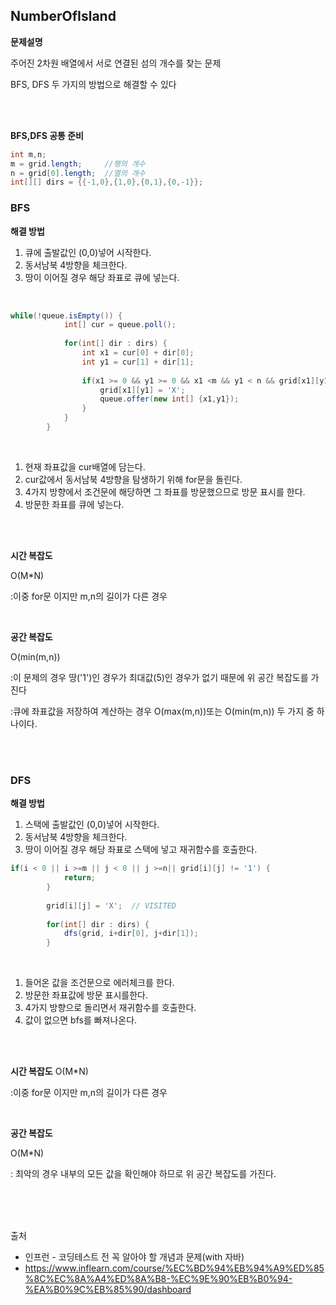 ## NumberOfIsland

__문제설명__

주어진 2차원 배열에서 서로 연결된 섬의 개수를 찾는 문제

BFS, DFS 두 가지의 방법으로 해결할 수 있다

<br>
<br>

__BFS,DFS 공통 준비__

```java
int m,n;
m = grid.length;     //행의 개수
n = grid[0].length;  //열의 개수
int[][] dirs = {{-1,0},{1,0},{0,1},{0,-1}};
```


### BFS

__해결 방법__

1. 큐에 출발값인 (0,0)넣어 시작한다. 
2. 동서남북 4방향을 체크한다.
3. 땅이 이어질 경우 해당 좌표로 큐에 넣는다.

<br>

```java
while(!queue.isEmpty()) {
			int[] cur = queue.poll();
			
			for(int[] dir : dirs) {
				int x1 = cur[0] + dir[0];
				int y1 = cur[1] + dir[1];
			
				if(x1 >= 0 && y1 >= 0 && x1 <m && y1 < n && grid[x1][y1] == '1') {
					grid[x1][y1] = 'X';
					queue.offer(new int[] {x1,y1});
				}
			}
		}
```
<br>

1. 현재 좌표값을 cur배열에 담는다.
2. cur값에서 동서남북 4방향을 탐생하기 위해 for문을 돌린다.
3. 4가지 방향에서 조건문에 해당하면 그 좌표를 방문했으므로 방문 표시를 한다.
4. 방문한 좌표를 큐에 넣는다. 

<br>
<br>

__시간 복잡도__

O(M*N) 

:이중 for문 이지만 m,n의 길이가 다른 경우

<br>

__공간 복잡도__

O(min(m,n))

:이 문제의 경우 땅('1')인 경우가 최대값(5)인 경우가 없기 때문에 위 공간 복잡도를 가진다

:큐에 좌표값을 저장하여 계산하는 경우 O(max(m,n))또는 O(min(m,n)) 두 가지 중 하나이다.


<br>
<br>

### DFS

__해결 방법__

1. 스택에 출발값인 (0,0)넣어 시작한다. 
2. 동서남북 4방향을 체크한다.
3. 땅이 이어질 경우 해당 좌표로 스택에 넣고 재귀함수를 호출한다. 

```java
if(i < 0 || i >=m || j < 0 || j >=n|| grid[i][j] != '1') {
			return;
		}
		
		grid[i][j] = 'X';  // VISITED
		
		for(int[] dir : dirs) {
			dfs(grid, i+dir[0], j+dir[1]);
		}
```
<br>

1. 들어온 값을 조건문으로 에러체크를 한다.
2. 방문한 좌표값에 방문 표시를한다.
3. 4가지 방향으로 돌리면서 재귀함수를 호출한다.
4. 값이 없으면 bfs를 빠져나온다.
<br>
<br>

__시간 복잡도__
O(M*N) 

:이중 for문 이지만 m,n의 길이가 다른 경우

<br>

__공간 복잡도__

O(M*N)

: 최악의 경우 내부의 모든 값을 확인해야 하므로 위 공간 복잡도를 가진다.

<br>
<br>
<br>


출처

* 인프런 - 코딩테스트 전 꼭 알아야 할 개념과 문제(with 자바)
* https://www.inflearn.com/course/%EC%BD%94%EB%94%A9%ED%85%8C%EC%8A%A4%ED%8A%B8-%EC%9E%90%EB%B0%94-%EA%B0%9C%EB%85%90/dashboard
